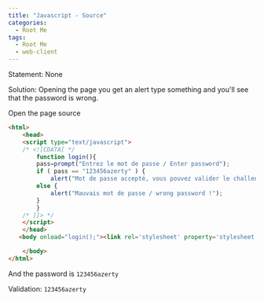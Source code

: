 ```yaml
---
title: "Javascript - Source"
categories:
  - Root Me
tags:
  - Root Me
  - web-client
---
```


Statement:
None

Solution: 
Opening the page you get an alert type something and you'll see that the password is wrong. 

Open the page source

```html
<html>
    <head>
	<script type="text/javascript">
	/* <![CDATA[ */
	    function login(){
		pass=prompt("Entrez le mot de passe / Enter password");
		if ( pass == "123456azerty" ) {
		    alert("Mot de passe accepté, vous pouvez valider le challenge avec ce mot de passe.\nYou can validate the challenge using this password.");  }
		else {
		    alert("Mauvais mot de passe / wrong password !");
		}
	    }
	/* ]]> */
	</script>
    </head>
   <body onload="login();"><link rel='stylesheet' property='stylesheet' id='s' type='text/css' href='/template/s.css' media='all' /><iframe id='iframe' src='https://www.root-me.org/?page=externe_header'></iframe>

    </body>
</html>
```

And the password is `123456azerty`

Validation: `123456azerty`